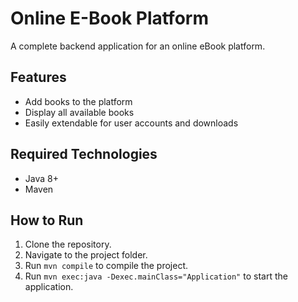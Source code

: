 # Online E-Book Platform

A complete backend application for an online eBook platform.

## Features
- Add books to the platform
- Display all available books
- Easily extendable for user accounts and downloads

## Required Technologies
- Java 8+
- Maven

## How to Run
1. Clone the repository.
2. Navigate to the project folder.
3. Run `mvn compile` to compile the project.
4. Run `mvn exec:java -Dexec.mainClass="Application"` to start the application.
